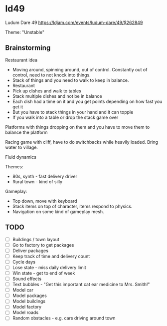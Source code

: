 # ld49
Ludum Dare 49
https://ldjam.com/events/ludum-dare/49/$262849

Theme: "Unstable"

## Brainstorming
Restaurant idea
* Moving around, spinning around, out of control.  Constantly out of control, need to not knock into things.
* Stack of things and you need to walk to keep in balance.
* Restaurant
* Pick up dishes and walk to tables
* Stack multiple dishes and not be in balance
* Each dish had a time on it and you get points depending on how fast you get it
* But you have to stack things in your hand and it can topple
* If you walk into a table or drop the stack game over

Platforms with things dropping on them and you have to move them to balance the platform

Racing game with cliff, have to do switchbacks while heavily loaded.  Bring water to village.

Fluid dynamics

Themes:
* 80s, synth - fast delivery driver
* Rural town - kind of silly

Gameplay:
* Top down, move with keyboard
* Stack items on top of character, items respond to physics.
* Navigation on some kind of gameplay mesh.

## TODO
- [ ] Buildings / town layout
- [ ] Go to factory to get packages
- [ ] Deliver packages
- [ ] Keep track of time and delivery count
- [ ] Cycle days
- [ ] Lose state - miss daily delivery limit
- [ ] Win state - get to end of week
- [ ] Sound effects
- [ ] Text bubbles - "Get this important cat ear medicine to Mrs. Smith!"
- [ ] Model car
- [ ] Model packages
- [ ] Model buildings
- [ ] Model factory
- [ ] Model roads
- [ ] Random obstacles - e.g. cars driving around town
